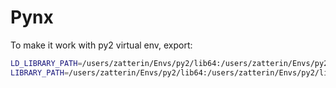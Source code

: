 # Pynx

To make it work with py2 virtual env, export:

```bash
LD_LIBRARY_PATH=/users/zatterin/Envs/py2/lib64:/users/zatterin/Envs/py2/lib
LIBRARY_PATH=/users/zatterin/Envs/py2/lib64:/users/zatterin/Envs/py2/lib
```
